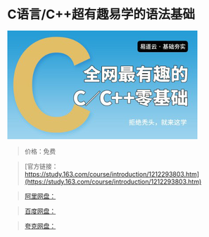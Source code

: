 # C语言/C++超有趣易学的语法基础

![img](../../../assets/study163/free/d7a272fd4e164d65879c07e2df848ac1.jpg)

> 价格：免费

> [官方链接：https://study.163.com/course/introduction/1212293803.htm](https://study.163.com/course/introduction/1212293803.htm)

> [阿里网盘：]()

> [百度网盘：]()

> [夸克网盘：]()

